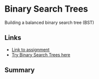 # Binary Search Trees
Building a balanced binary search tree (BST)

## Links
- [Link to assignment](https://www.theodinproject.com/lessons/javascript-binary-search-trees)
- [Try Binary Search Trees here](https://TYLPHE.github.io/binary-search-trees/)

## Summary
